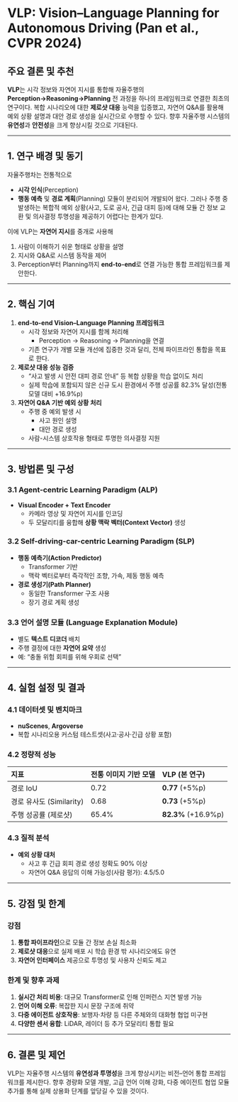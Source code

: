 # VLP: Vision–Language Planning for Autonomous Driving (Pan et al., CVPR 2024)

## 주요 결론 및 추천

**VLP**는 시각 정보와 자연어 지시를 통합해 자율주행의 **Perception→Reasoning→Planning** 전 과정을 하나의 프레임워크로 연결한 최초의 연구이다. 복합 시나리오에 대한 **제로샷 대응** 능력을 입증했고, 자연어 Q\&A를 활용해 예외 상황 설명과 대안 경로 생성을 실시간으로 수행할 수 있다. 향후 자율주행 시스템의 **유연성**과 **안전성**을 크게 향상시킬 것으로 기대된다.

***

## 1. 연구 배경 및 동기

자율주행차는 전통적으로

- **시각 인식**(Perception)
- **행동 예측** 및 **경로 계획**(Planning)
모듈이 분리되어 개발되어 왔다.
그러나 주행 중 발생하는 복합적 예외 상황(사고, 도로 공사, 긴급 대피 등)에 대해 모듈 간 정보 교환 및 의사결정 투명성을 제공하기 어렵다는 한계가 있다.

이에 VLP는 **자연어 지시**를 중개로 사용해

1. 사람이 이해하기 쉬운 형태로 상황을 설명
2. 지시와 Q\&A로 시스템 동작을 제어
3. Perception부터 Planning까지 **end-to-end**로 연결
가능한 통합 프레임워크를 제안한다.

***

## 2. 핵심 기여

1. **end-to-end Vision–Language Planning 프레임워크**
    - 시각 정보와 자연어 지시를 함께 처리해
        - Perception → Reasoning → Planning을 연결
    - 기존 연구가 개별 모듈 개선에 집중한 것과 달리,
전체 파이프라인 통합을 목표로 한다.
2. **제로샷 대응 성능 검증**
    - “사고 발생 시 안전 대피 경로 안내” 등 복합 상황을 학습 없이도 처리
    - 실제 학습에 포함되지 않은 신규 도시 환경에서 주행 성공률 82.3% 달성(전통 모델 대비 +16.9%p)
3. **자연어 Q\&A 기반 예외 상황 처리**
    - 주행 중 예외 발생 시
        - 사고 원인 설명
        - 대안 경로 생성
    - 사람-시스템 상호작용 형태로 투명한 의사결정 지원

***

## 3. 방법론 및 구성

### 3.1 Agent-centric Learning Paradigm (ALP)

- **Visual Encoder + Text Encoder**
    - 카메라 영상 및 자연어 지시를 인코딩
    - 두 모달리티를 융합해 **상황 맥락 벡터(Context Vector)** 생성


### 3.2 Self-driving-car-centric Learning Paradigm (SLP)

- **행동 예측기(Action Predictor)**
    - Transformer 기반
    - 맥락 벡터로부터 즉각적인 조향, 가속, 제동 행동 예측
- **경로 생성기(Path Planner)**
    - 동일한 Transformer 구조 사용
    - 장기 경로 계획 생성


### 3.3 언어 설명 모듈 (Language Explanation Module)

- 별도 **텍스트 디코더** 배치
- 주행 결정에 대한 **자연어 요약** 생성
- 예: “충돌 위험 회피를 위해 우회로 선택”

***

## 4. 실험 설정 및 결과

### 4.1 데이터셋 및 벤치마크

- **nuScenes**, **Argoverse**
- 복합 시나리오용 커스텀 테스트셋(사고·공사·긴급 상황 포함)


### 4.2 정량적 성능

| 지표 | 전통 이미지 기반 모델 | VLP (본 연구) |
| :-- | :-- | :-- |
| 경로 IoU | 0.72 | **0.77** (+5%p) |
| 경로 유사도 (Similarity) | 0.68 | **0.73** (+5%p) |
| 주행 성공률 (제로샷) | 65.4% | **82.3%** (+16.9%p) |

### 4.3 질적 분석

- **예외 상황 대처**
    - 사고 후 긴급 회피 경로 생성 정확도 90% 이상
    - 자연어 Q\&A 응답의 이해 가능성(사람 평가): 4.5/5.0

***

## 5. 강점 및 한계

### 강점

1. **통합 파이프라인**으로 모듈 간 정보 손실 최소화
2. **제로샷 대응**으로 실제 배포 시 학습 환경 밖 시나리오에도 유연
3. **자연어 인터페이스** 제공으로 투명성 및 사용자 신뢰도 제고

### 한계 및 향후 과제

1. **실시간 처리 비용**: 대규모 Transformer로 인해 인퍼런스 지연 발생 가능
2. **언어 이해 오류**: 복잡한 지시 문장 구조에 취약
3. **다중 에이전트 상호작용**: 보행자·차량 등 다른 주체와의 대화형 협업 미구현
4. **다양한 센서 융합**: LiDAR, 레이더 등 추가 모달리티 통합 필요

***

## 6. 결론 및 제언

VLP는 자율주행 시스템의 **유연성과 투명성**을 크게 향상시키는 비전–언어 통합 프레임워크를 제시한다. 향후 경량화 모델 개발, 고급 언어 이해 강화, 다중 에이전트 협업 모듈 추가를 통해 실제 상용화 단계를 앞당길 수 있을 것이다.

